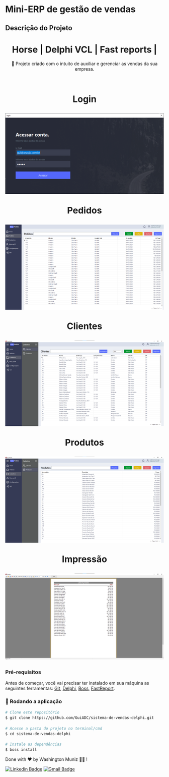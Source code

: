 # Mini-ERP de gestão de vendas

## Descrição do Projeto

<p align="center"></p>
<h1 align="center">
    <a> Horse |</a> 
    <a> Delphi VCL |</a>
    <a> Fast reports |</a>    
</h1>
<p align="center">🚀 Projeto criado com o intuito de auxiliar e gerenciar as vendas da sua empresa.</p>
<br>
<h1 align="center">

  <p>Login</p>
  <img alt="Welcome" title="Welcome" src="./assets/login.png" />    
  
  <p>Pedidos</p>
  <img alt="Welcome" title="Welcome" src="./assets/pedidos.png" />
  
  <p>Clientes</p>  
  <img alt="Menu" title="Menu" src="./assets/clientes.png" />
  
  <p>Produtos</p>  
  <img alt="Order" title="Order" src="./assets/produtos.png" />
  
  <p>Impressão</p>
  <img alt="Address" title="Address" src="./assets/impressao.png" />
</h1>

### Pré-requisitos

Antes de começar, você vai precisar ter instalado em sua máquina as seguintes ferramentas:
[Git](https://git-scm.com), [Delphi](https://www.embarcadero.com/br/products/delphi/starter), [Boss](https://github.com/HashLoad/boss), [FastReport](https://www.fast-report.com/downloads/fast-report-vcl).

### 🎲 Rodando a aplicação

```bash
# Clone este repositório
$ git clone https://github.com/GuiADC/sistema-de-vendas-delphi.git

# Acesse a pasta do projeto no terminal/cmd
$ cd sistema-de-vendas-delphi

# Instale as dependências
$ boss install
```


Done with ❤️ by Washington Muniz 👋🏽 !

[![Linkedin Badge](https://img.shields.io/badge/-Washington-blue?style=flat-square&logo=Linkedin&logoColor=white&link=https://www.linkedin.com/in/juniorwmr/)](https://www.linkedin.com/in/guilhermeadc/)
[![Gmail Badge](https://img.shields.io/badge/-juniorwmr@gmail.com-c14438?style=flat-square&logo=Gmail&logoColor=white&link=mailto:juniorripardo@gmail.com)](mailto:juniorripardo@gmail.com)
